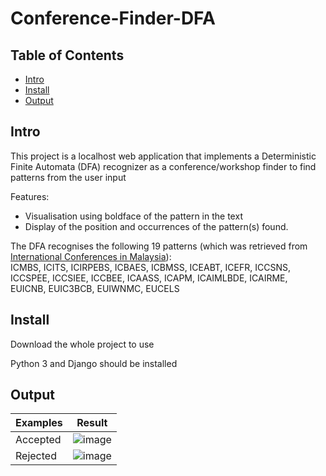 # Conference-Finder-DFA

## Table of Contents

- [Intro](#intro)
- [Install](#install)
- [Output](#output)

## Intro

This project is a localhost web application that implements a Deterministic Finite Automata (DFA) recognizer as a conference/workshop finder to find patterns from the user input

Features:
* Visualisation using boldface of the pattern in the text
* Display of the position and occurrences of the pattern(s) found.

The DFA recognises the following 19 patterns (which was retrieved from [International Conferences in Malaysia](https://www.allconferencealert.com/malaysia.html?srh=1&searchtopic=&searchcountry=&searchmonth=&searchcity=Kuala%20Lumpur&searchdate=&page=2)):<br>
ICMBS, ICITS, ICIRPEBS, ICBAES, ICBMSS, ICEABT, ICEFR, ICCSNS, ICCSPEE, ICCSIEE, ICCBEE, ICAASS, ICAPM, ICAIMLBDE, ICAIRME, EUICNB, EUIC3BCB, EUIWNMC, EUCELS

## Install

Download the whole project to use

Python 3 and Django should be installed


## Output

Examples  | Result
------------- | -------------
Accepted  | ![image](https://user-images.githubusercontent.com/72374023/170331716-7b7d3c66-e098-42eb-abc0-df75f692ded8.png)
Rejected  | ![image](https://user-images.githubusercontent.com/72374023/170331796-d7256e07-333a-4757-b2ef-5e00f3727a37.png)
